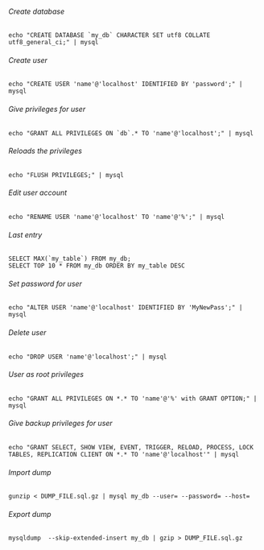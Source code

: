 ###### Create database
```
echo "CREATE DATABASE `my_db` CHARACTER SET utf8 COLLATE utf8_general_ci;" | mysql
```

###### Create user
```
echo "CREATE USER 'name'@'localhost' IDENTIFIED BY 'password';" | mysql
```

###### Give privileges for user
```
echo "GRANT ALL PRIVILEGES ON `db`.* TO 'name'@'localhost';" | mysql
```

###### Reloads the privileges
```
echo "FLUSH PRIVILEGES;" | mysql
```

###### Edit user account
```
echo "RENAME USER 'name'@'localhost' TO 'name'@'%';" | mysql
```

###### Last entry
```
SELECT MAX(`my_table`) FROM my_db;
SELECT TOP 10 * FROM my_db ORDER BY my_table DESC
```

###### Set password for user
```
echo "ALTER USER 'name'@'localhost' IDENTIFIED BY 'MyNewPass';" | mysql
```

###### Delete user
```
echo "DROP USER 'name'@'localhost';" | mysql
```

###### User as root privileges
```
echo "GRANT ALL PRIVILEGES ON *.* TO 'name'@'%' with GRANT OPTION;" | mysql
```

###### Give backup privileges for user
```
echo "GRANT SELECT, SHOW VIEW, EVENT, TRIGGER, RELOAD, PROCESS, LOCK TABLES, REPLICATION CLIENT ON *.* TO 'name'@'localhost'" | mysql
```

###### Import dump
```
gunzip < DUMP_FILE.sql.gz | mysql my_db --user= --password= --host=
```

###### Export dump
```
mysqldump  --skip-extended-insert my_db | gzip > DUMP_FILE.sql.gz
```
